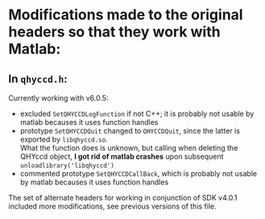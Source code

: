 # Modifications made to the original headers so that they work with Matlab: #

## In `qhyccd.h`:

Currently working with v6.0.5:

- excluded `SetQHYCCDLogFunction` if not C++; it is probably not usable by matlab becauses it uses function handles
- prototype `SetQHYCCDQuit` changed to `QHYCCDQuit`, since the latter is exported by `libqhyccd.so`.  
  What the function does is unknown, but calling when deleting the QHYccd object, **I got rid
  of matlab crashes** upon subsequent `unloadlibrary('libqhyccd')`
- commented prototype `SetQHYCCDCallBack`, which is probably not usable by matlab becauses it uses function handles

The set of alternate headers for working in conjunction of SDK v4.0.1 included more
modifications, see previous versions of this file.